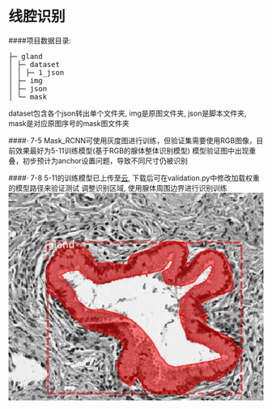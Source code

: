 # 线腔识别
####项目数据目录:
<pre>
├─ gland
│ ├─ dataset
│ │ ├─ 1_json
│ ├─ img
│ ├─ json
│ └─ mask
</pre>
dataset包含各个json转出单个文件夹, img是原图文件夹, json是脚本文件夹, mask是对应原图序号的mask图文件夹

####· 7-5
Mask_RCNN可使用灰度图进行训练，但验证集需要使用RGB图像，目前效果最好为5-11训练模型(基于RGB的腺体整体识别模型)
模型验证图中出现重叠，初步预计为anchor设置问题，导致不同尺寸仍被识别

####· 7-8
5-11的训练模型已上传至<a href=http://dreamdarker.top:8000/d/d72652e7f38f4126b0a3/>云</a>, 下载后可在validation.py中修改加载权重的模型路径来验证测试
调整识别区域, 使用腺体周围边界进行识别训练
![gland](\gland.jpg)